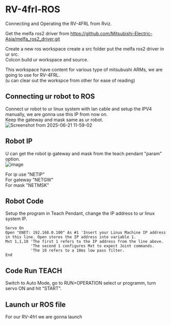 # RV-4frl-ROS
Connecting and Operating the RV-4FRL from Rviz.

Get the melfa ros2 driver from 
https://github.com/Mitsubishi-Electric-Asia/melfa_ros2_driver.git  
  
Create a new ros workspace create a src folder put the melfa ros2 driver in ur src.  
Colcon build ur workspace and source.

This workspace have content for various type of mitsubushi ARMs, we are going to use for RV-4FRL.  
(u can clear out the workspce from other for ease of reading)

## Connecting ur robot to ROS 
Connect ur robot to ur linux system with lan cable and setup the IPV4 manually, we are gonna use this IP from now on.   
Keep the gateway and mask same as ur robot.  
![Screenshot from 2025-06-21 11-59-02](https://github.com/user-attachments/assets/7eba99e3-4232-4ae1-9a80-b0e4ebf2daaa)

## Robot IP   
U can get the robot ip gateway and mask from the teach pendant "param" option.   
![image](https://github.com/user-attachments/assets/e34d2e45-d141-4b90-9026-c3965d7c7560)

For ip use "NETIP"  
For gateway "NETGW"  
For mask "NETMSK"


## Robot Code
Setup the program in Teach Pendant, change the IP address to ur linux system IP.   
```
Servo On
Open "ENET: 192.168.0.100" As #1 'Insert your Linux Machine IP address in this line. Open stores the IP address into variable 1.
Mxt 1,1,10 'The first 1 refers to the IP address from the line above. 
           'The second 1 configures Mxt to expect Joint commands. 
           'The 10 refers to a 10ms low pass filter.
End 
```

## Code Run TEACH
Switch to Auto Mode, go to RUN>OPERATION select ur programm, turn servo ON and hit "START".   

## Launch ur ROS file
For our RV-4frl we are gonna launch   
```

```

